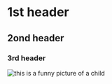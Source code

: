 # 1st header
## 2ond header
### 3rd header
![this is a funny picture of a child](https://images.app.goo.gl/L8T1jShL1Hb14nfZ8)
